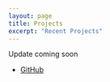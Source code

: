 ```yaml
---
layout: page
title: Projects
excerpt: "Recent Projects"
---
```


Update coming soon

- [GitHub](https://github.com/macleanoviatt)
